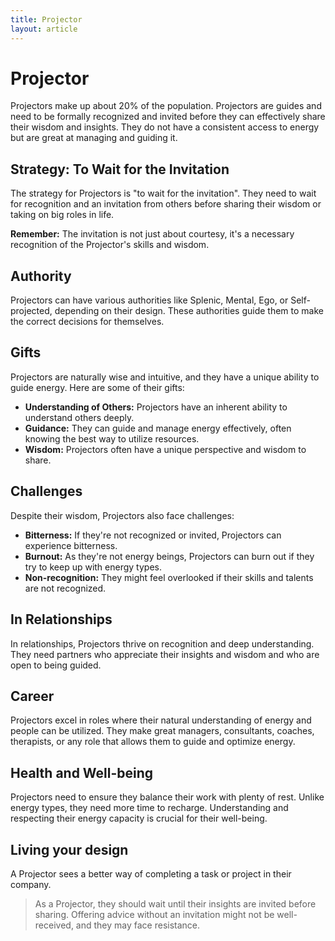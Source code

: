 ```yaml
---
title: Projector
layout: article
---
```

# Projector

Projectors make up about 20% of the population. Projectors are guides and need to be formally recognized and invited before they can effectively share their wisdom and insights. They do not have a consistent access to energy but are great at managing and guiding it.

## Strategy: To Wait for the Invitation

The strategy for Projectors is "to wait for the invitation". They need to wait for recognition and an invitation from others before sharing their wisdom or taking on big roles in life. 

**Remember:** The invitation is not just about courtesy, it's a necessary recognition of the Projector's skills and wisdom.

## Authority

Projectors can have various authorities like Splenic, Mental, Ego, or Self-projected, depending on their design. These authorities guide them to make the correct decisions for themselves.

## Gifts

Projectors are naturally wise and intuitive, and they have a unique ability to guide energy. Here are some of their gifts:

- **Understanding of Others:** Projectors have an inherent ability to understand others deeply.
- **Guidance:** They can guide and manage energy effectively, often knowing the best way to utilize resources.
- **Wisdom:** Projectors often have a unique perspective and wisdom to share.

## Challenges

Despite their wisdom, Projectors also face challenges:

- **Bitterness:** If they're not recognized or invited, Projectors can experience bitterness.
- **Burnout:** As they're not energy beings, Projectors can burn out if they try to keep up with energy types.
- **Non-recognition:** They might feel overlooked if their skills and talents are not recognized.

## In Relationships

In relationships, Projectors thrive on recognition and deep understanding. They need partners who appreciate their insights and wisdom and who are open to being guided.

## Career 

Projectors excel in roles where their natural understanding of energy and people can be utilized. They make great managers, consultants, coaches, therapists, or any role that allows them to guide and optimize energy.

## Health and Well-being

Projectors need to ensure they balance their work with plenty of rest. Unlike energy types, they need more time to recharge. Understanding and respecting their energy capacity is crucial for their well-being.

## Living your design
A Projector sees a better way of completing a task or project in their company.

> As a Projector, they should wait until their insights are invited before sharing. Offering advice without an invitation might not be well-received, and they may face resistance.

